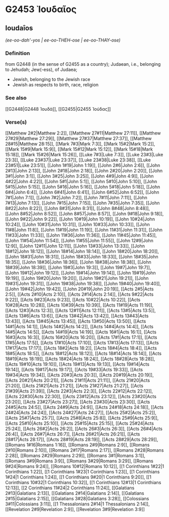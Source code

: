 # G2453 Ἰουδαῖος

## Ioudaîos

_(ee-oo-dah'-yos | ee-oo-THEH-ose | ee-oo-THAY-ose)_

### Definition

from G2448 (in the sense of G2455 as a country); Judaean, i.e., belonging to Jehudah; Jew(-ess), of Judaea; 

- Jewish, belonging to the Jewish race
- Jewish as respects to birth, race, religion

### See also

[[G2448|G2448 Ἰουδά]], [[G2455|G2455 Ἰούδας]]

### Verse(s)

[[Matthew 2#2|Matthew 2:2]], [[Matthew 27#11|Matthew 27:11]], [[Matthew 27#29|Matthew 27:29]], [[Matthew 27#37|Matthew 27:37]], [[Matthew 28#15|Matthew 28:15]], [[Mark 7#3|Mark 7:3]], [[Mark 15#2|Mark 15:2]], [[Mark 15#9|Mark 15:9]], [[Mark 15#12|Mark 15:12]], [[Mark 15#18|Mark 15:18]], [[Mark 15#26|Mark 15:26]], [[Luke 7#3|Luke 7:3]], [[Luke 23#3|Luke 23:3]], [[Luke 23#37|Luke 23:37]], [[Luke 23#38|Luke 23:38]], [[Luke 23#51|Luke 23:51]], [[John 1#19|John 1:19]], [[John 2#6|John 2:6]], [[John 2#13|John 2:13]], [[John 2#18|John 2:18]], [[John 2#20|John 2:20]], [[John 3#1|John 3:1]], [[John 3#25|John 3:25]], [[John 4#9|John 4:9]], [[John 4#22|John 4:22]], [[John 5#1|John 5:1]], [[John 5#10|John 5:10]], [[John 5#15|John 5:15]], [[John 5#16|John 5:16]], [[John 5#18|John 5:18]], [[John 6#4|John 6:4]], [[John 6#41|John 6:41]], [[John 6#52|John 6:52]], [[John 7#1|John 7:1]], [[John 7#2|John 7:2]], [[John 7#11|John 7:11]], [[John 7#13|John 7:13]], [[John 7#15|John 7:15]], [[John 7#35|John 7:35]], [[John 8#22|John 8:22]], [[John 8#31|John 8:31]], [[John 8#48|John 8:48]], [[John 8#52|John 8:52]], [[John 8#57|John 8:57]], [[John 9#18|John 9:18]], [[John 9#22|John 9:22]], [[John 10#19|John 10:19]], [[John 10#24|John 10:24]], [[John 10#31|John 10:31]], [[John 10#33|John 10:33]], [[John 11#8|John 11:8]], [[John 11#19|John 11:19]], [[John 11#31|John 11:31]], [[John 11#33|John 11:33]], [[John 11#36|John 11:36]], [[John 11#45|John 11:45]], [[John 11#54|John 11:54]], [[John 11#55|John 11:55]], [[John 12#9|John 12:9]], [[John 12#11|John 12:11]], [[John 13#33|John 13:33]], [[John 18#12|John 18:12]], [[John 18#14|John 18:14]], [[John 18#20|John 18:20]], [[John 18#31|John 18:31]], [[John 18#33|John 18:33]], [[John 18#35|John 18:35]], [[John 18#36|John 18:36]], [[John 18#38|John 18:38]], [[John 18#39|John 18:39]], [[John 19#3|John 19:3]], [[John 19#7|John 19:7]], [[John 19#12|John 19:12]], [[John 19#14|John 19:14]], [[John 19#19|John 19:19]], [[John 19#20|John 19:20]], [[John 19#21|John 19:21]], [[John 19#31|John 19:31]], [[John 19#38|John 19:38]], [[John 19#40|John 19:40]], [[John 19#42|John 19:42]], [[John 20#19|John 20:19]], [[Acts 2#5|Acts 2:5]], [[Acts 2#10|Acts 2:10]], [[Acts 2#14|Acts 2:14]], [[Acts 9#22|Acts 9:22]], [[Acts 9#23|Acts 9:23]], [[Acts 10#22|Acts 10:22]], [[Acts 10#28|Acts 10:28]], [[Acts 10#39|Acts 10:39]], [[Acts 11#19|Acts 11:19]], [[Acts 12#3|Acts 12:3]], [[Acts 12#11|Acts 12:11]], [[Acts 13#5|Acts 13:5]], [[Acts 13#6|Acts 13:6]], [[Acts 13#42|Acts 13:42]], [[Acts 13#43|Acts 13:43]], [[Acts 13#45|Acts 13:45]], [[Acts 13#50|Acts 13:50]], [[Acts 14#1|Acts 14:1]], [[Acts 14#2|Acts 14:2]], [[Acts 14#4|Acts 14:4]], [[Acts 14#5|Acts 14:5]], [[Acts 14#19|Acts 14:19]], [[Acts 16#1|Acts 16:1]], [[Acts 16#3|Acts 16:3]], [[Acts 16#20|Acts 16:20]], [[Acts 17#1|Acts 17:1]], [[Acts 17#5|Acts 17:5]], [[Acts 17#10|Acts 17:10]], [[Acts 17#13|Acts 17:13]], [[Acts 17#17|Acts 17:17]], [[Acts 18#2|Acts 18:2]], [[Acts 18#4|Acts 18:4]], [[Acts 18#5|Acts 18:5]], [[Acts 18#12|Acts 18:12]], [[Acts 18#14|Acts 18:14]], [[Acts 18#19|Acts 18:19]], [[Acts 18#24|Acts 18:24]], [[Acts 18#28|Acts 18:28]], [[Acts 19#10|Acts 19:10]], [[Acts 19#13|Acts 19:13]], [[Acts 19#14|Acts 19:14]], [[Acts 19#17|Acts 19:17]], [[Acts 19#33|Acts 19:33]], [[Acts 19#34|Acts 19:34]], [[Acts 20#3|Acts 20:3]], [[Acts 20#19|Acts 20:19]], [[Acts 20#21|Acts 20:21]], [[Acts 21#11|Acts 21:11]], [[Acts 21#20|Acts 21:20]], [[Acts 21#21|Acts 21:21]], [[Acts 21#27|Acts 21:27]], [[Acts 21#39|Acts 21:39]], [[Acts 22#3|Acts 22:3]], [[Acts 22#12|Acts 22:12]], [[Acts 22#30|Acts 22:30]], [[Acts 23#12|Acts 23:12]], [[Acts 23#20|Acts 23:20]], [[Acts 23#27|Acts 23:27]], [[Acts 23#30|Acts 23:30]], [[Acts 24#5|Acts 24:5]], [[Acts 24#9|Acts 24:9]], [[Acts 24#18|Acts 24:18]], [[Acts 24#24|Acts 24:24]], [[Acts 24#27|Acts 24:27]], [[Acts 25#2|Acts 25:2]], [[Acts 25#7|Acts 25:7]], [[Acts 25#8|Acts 25:8]], [[Acts 25#9|Acts 25:9]], [[Acts 25#10|Acts 25:10]], [[Acts 25#15|Acts 25:15]], [[Acts 25#24|Acts 25:24]], [[Acts 26#2|Acts 26:2]], [[Acts 26#3|Acts 26:3]], [[Acts 26#4|Acts 26:4]], [[Acts 26#7|Acts 26:7]], [[Acts 26#21|Acts 26:21]], [[Acts 28#17|Acts 28:17]], [[Acts 28#19|Acts 28:19]], [[Acts 28#29|Acts 28:29]], [[Romans 1#16|Romans 1:16]], [[Romans 2#9|Romans 2:9]], [[Romans 2#10|Romans 2:10]], [[Romans 2#17|Romans 2:17]], [[Romans 2#28|Romans 2:28]], [[Romans 2#29|Romans 2:29]], [[Romans 3#1|Romans 3:1]], [[Romans 3#9|Romans 3:9]], [[Romans 3#29|Romans 3:29]], [[Romans 9#24|Romans 9:24]], [[Romans 10#12|Romans 10:12]], [[1 Corinthians 1#22|1 Corinthians 1:22]], [[1 Corinthians 1#23|1 Corinthians 1:23]], [[1 Corinthians 1#24|1 Corinthians 1:24]], [[1 Corinthians 9#20|1 Corinthians 9:20]], [[1 Corinthians 10#32|1 Corinthians 10:32]], [[1 Corinthians 12#13|1 Corinthians 12:13]], [[2 Corinthians 11#24|2 Corinthians 11:24]], [[Galatians 2#13|Galatians 2:13]], [[Galatians 2#14|Galatians 2:14]], [[Galatians 2#15|Galatians 2:15]], [[Galatians 3#28|Galatians 3:28]], [[Colossians 3#11|Colossians 3:11]], [[1 Thessalonians 2#14|1 Thessalonians 2:14]], [[Revelation 2#9|Revelation 2:9]], [[Revelation 3#9|Revelation 3:9]]